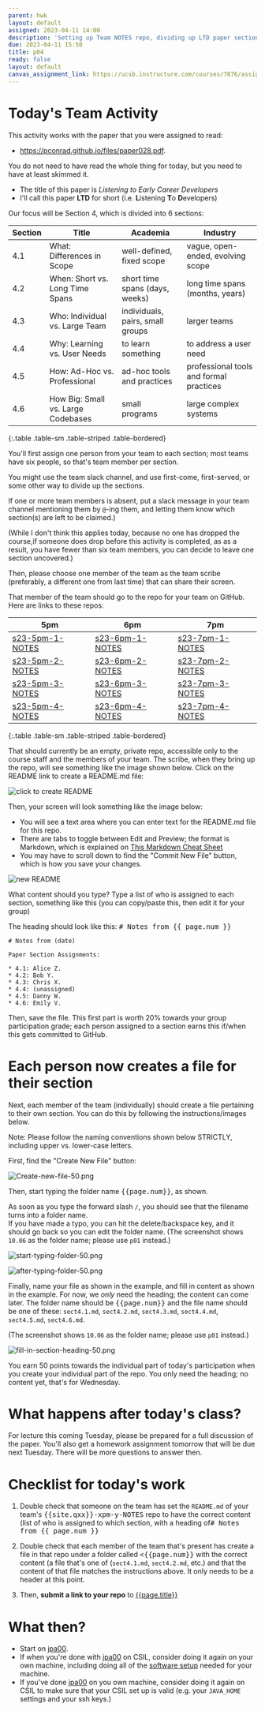 ```yaml
---
parent: hwk
layout: default
assigned: 2023-04-11 14:00
description: 'Setting up Team NOTES repo, dividing up LTD paper sections'
due: 2023-04-11 15:50
title: p04
ready: false
layout: default
canvas_assignment_link: https://ucsb.instructure.com/courses/7876/assignments/92494
---
```


# Today's Team Activity

This activity works with the paper that you were assigned to read:

* <https://pconrad.github.io/files/paper028.pdf>.

You do not need to have read the whole thing for today, but you need to have at least skimmed it.

* The title of this paper is *Listening to Early Career Developers* 
* I'll call this paper **LTD** for short (i.e. **L**istening **T**o **D**evelopers)

Our focus will be Section 4, which is divided into 6 sections:

| Section | Title | Academia | Industry | 
|---------|-------|----------|----------|
| 4.1 | What: Differences in Scope | well-defined, fixed scope | vague, open-ended, evolving scope |
| 4.2 | When: Short vs. Long Time Spans | short time spans (days, weeks)  | long time spans (months, years) |
| 4.3 | Who: Individual vs. Large Team | individuals, pairs, small groups  | larger teams |
| 4.4 | Why: Learning vs. User Needs | to learn something  | to address a user need |
| 4.5 | How: Ad-Hoc vs. Professional | ad-hoc tools and practices |  professional tools and formal practices |
| 4.6 | How Big: Small vs. Large Codebases | small programs | large complex systems |
{:.table .table-sm .table-striped .table-bordered}


You'll first assign one person from your team to each section; most teams have six people, so that's team member per section.

You might use the team slack channel, and use first-come,
first-served, or some other way to divide up the sections.


If one or more team members is absent, put a
slack message in your team channel mentioning them by `@`-ing them,
and letting them know which section(s) are left to be claimed.)

(While I don't think this applies today, because no one has dropped the course,if someone does drop before this activity is completed, as as a result,
you have fewer than six team members, you can decide to leave one
section uncovered.)

Then, please choose one member of the team as the team scribe (preferably, a different one from last time) that can share their screen.

That member of the team should go to the repo for your team on GitHub.  Here are links to these repos:

| 5pm | 6pm | 7pm |
|-----|-----|-----|
| [s23-5pm-1-NOTES](https://github.com/ucsb-cs156-s23/s23-5pm-1-NOTES) | [s23-6pm-1-NOTES](https://github.com/ucsb-cs156-s23/s23-6pm-1-NOTES) | [s23-7pm-1-NOTES](https://github.com/ucsb-cs156-s23/s23-7pm-1-NOTES)  |
| [s23-5pm-2-NOTES](https://github.com/ucsb-cs156-s23/s23-5pm-2-NOTES) | [s23-6pm-2-NOTES](https://github.com/ucsb-cs156-s23/s23-6pm-2-NOTES) | [s23-7pm-2-NOTES](https://github.com/ucsb-cs156-s23/s23-7pm-2-NOTES)  |
| [s23-5pm-3-NOTES](https://github.com/ucsb-cs156-s23/s23-5pm-3-NOTES) | [s23-6pm-3-NOTES](https://github.com/ucsb-cs156-s23/s23-6pm-3-NOTES) | [s23-7pm-3-NOTES](https://github.com/ucsb-cs156-s23/s23-7pm-3-NOTES)  |
| [s23-5pm-4-NOTES](https://github.com/ucsb-cs156-s23/s23-5pm-4-NOTES) | [s23-6pm-4-NOTES](https://github.com/ucsb-cs156-s23/s23-6pm-4-NOTES) | [s23-7pm-4-NOTES](https://github.com/ucsb-cs156-s23/s23-7pm-4-NOTES)  |
{:.table .table-sm .table-striped .table-bordered}


That should currently be an empty, private repo, accessible only to the course staff and the members of your team.   The scribe, when they bring up the repo,
will see something like the image shown below.  Click on the README link to create a README.md file:

![click to create README](click-to-create-README-50.png)

Then, your screen will look something like the image below:  
* You will see a text area where you can enter text for the README.md file for this repo.
* There are tabs to toggle between Edit and Preview; the format is Markdown, which is explained on [This Markdown Cheat Sheet](https://guides.github.com/pdfs/markdown-cheatsheet-online.pdf)
* You may have to scroll down to find the "Commit New File" button, which is how you save your changes.


![new README](new-README-50.png)

What content should you type?  Type a list of who is assigned to each section, something like this (you can copy/paste this, then edit it for your group)

The heading should look like this: <tt># Notes from {{ page.num }}</tt>

```
# Notes from (date)

Paper Section Assignments:

* 4.1: Alice Z.
* 4.2: Bob Y.
* 4.3: Chris X.
* 4.4: (unassigned)
* 4.5: Danny W.
* 4.6: Emily V.
```

Then, save the file.   This first part is worth 20% towards your group participation grade; each person assigned to a section earns this if/when this 
gets committed to GitHub.

# Each person now creates a file for their section

Next, each member of the team (individually) should create a file pertaining to their own section.  You can do this by following the instructions/images below.

Note: Please follow the naming conventions shown below STRICTLY, including upper vs. lower-case letters.  


First, find the "Create New File" button:

![Create-new-file-50.png](Create-new-file-50.png)

Then, start typing the folder name <tt>{{page.num}}</tt>, as shown.

As soon as you type the forward slash `/`, you should see that the filename turns into a folder name.  
If you have made a typo, you can hit the delete/backspace key, and it should go back so you can edit the folder name.
(The screenshot shows `10.06` as the folder name; please use `p01` instead.)

![start-typing-folder-50.png](start-typing-folder-50.png)

![after-typing-folder-50.png](after-typing-folder-50.png)

Finally, name your file as shown in the example, and fill in content as shown in the example.  For now, we *only* need the heading; the content can come later.
The folder name should be <tt>{{page.num}}</tt> and the file name should be one of these: `sect4.1.md`, `sect4.2.md`, `sect4.3.md`, `sect4.4.md`, `sect4.5.md`, `sect4.6.md`. 

(The screenshot shows `10.06` as the folder name; please use `p01` instead.)

![fill-in-section-heading-50.png](fill-in-section-heading-50.png)

You earn 50 points towards the individual part of today's participation when you create your individual part of the repo. You only need the heading; no content yet, that's for Wednesday.


# What happens after today's class?

For lecture this coming Tuesday, please be prepared for a full discussion of the paper.  You'll also get a homework assignment tomorrow that will
be due next Tuesday.  There will be more questions to answer then.

# Checklist for today's work

1. Double check that someone on the team has set the `README.md` of your team's <tt>{{site.qxx}}-xpm-y-NOTES</tt> repo to have the correct content (list of who is assigned to which section, with a heading of<tt># Notes from {{ page.num }}</tt>

2. Double check that each member of the team that's present has create a file in that repo under a folder called <tt><{{page.num}}</tt> with the correct content (a file that's one of (`sect4.1.md`, `sect4.2.md`, etc.) and that the content of that file matches the instructions above.  It only needs to be a header at this point.
  
3. Then, **submit a link to your repo** to [{{page.title}}]({{page.canvas_assignment_link}})

# What then?  
  
* Start on [jpa00](https://ucsb-cs156.github.io/s23/lab/jpa00/).
* If when you're done with [jpa00](https://ucsb-cs156.github.io/s23/lab/jpa00/) on CSIL, consider doing it again on your own machine, including doing all of the [software setup](https://ucsb-cs156.github.io/s23/info/software/) needed for your machine.
* If you've done [jpa00](https://ucsb-cs156.github.io/s23/lab/jpa00/) on you own machine, consider doing it again on CSIL to make sure that your CSIL set up is valid (e.g. your `JAVA_HOME` settings and your ssh keys.)

